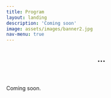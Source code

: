 ```yaml
---
title: Program
layout: landing
description: 'Coming soon'
image: assets/images/banner2.jpg
nav-menu: true
---
```


<!-- Main -->
<div id="main">

<!-- One -->
<section id="one">
	<div class="inner">
		<header class="major">
			<h2>...</h2>
		</header>
		<p>Coming soon.</p>
	</div>
</section>

